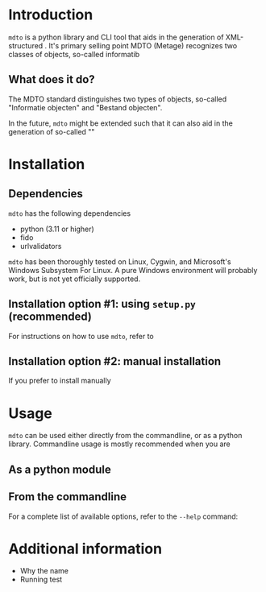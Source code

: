<!-- For examples, see 
1. https://github.com/ArchiveBox/ArchiveBox. 
2. .wacz programs
3. https://pypi.org/project/pycomplete/
4. https://github.com/tw4l/addext/tree/main
-->

# Introduction #

`mdto` is a python library and CLI tool that aids in the generation of XML-structured . It's primary selling point 
MDTO (Metage) recognizes two classes of objects, so-called informatib

## What does it do? ##

The MDTO standard distinguishes two types of objects, so-called "Informatie objecten" and "Bestand objecten". 

In the future, `mdto` might be extended such that it can also aid in the generation of so-called ""

# Installation #

## Dependencies ##

`mdto` has the following dependencies

  * python (3.11 or higher)
  * fido
  * urlvalidators

`mdto` has been thoroughly tested on Linux, Cygwin, and Microsoft's Windows Subsystem For Linux. A pure Windows environment will probably work, but is not yet officially supported.

<!-- maybe add an option documenting installation using tar.gz file? -->
## Installation option #1:  using `setup.py` (recommended) ##

For instructions on how to use `mdto`, refer to <!-- reference # Usage section-->

## Installation option #2: manual installation  ##

If you prefer to install manually

# Usage #

`mdto` can be used either directly from the commandline, or as a python library. Commandline usage is mostly recommended when you are 

## As a python module ##

## From the commandline ##

For a complete list of available options, refer to the `--help` command:

# Additional information #

  * Why the name
  * Running test
